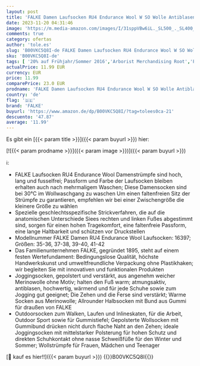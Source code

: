 ```yaml
---
layout: post
title: 'FALKE Damen Laufsocken RU4 Endurance Wool W SO Wolle Antiblasen 1 Paar  Schwarz  Black-Mix 3010   35-36'
date: 2023-11-20 04:31:46
image: 'https://m.media-amazon.com/images/I/31sppVBw6iL._SL500_._SL400_.jpg'
comments: true
category: ofertas
author: 'tole.es'
slug: 'B00VKC5Q8I-de FALKE Damen Laufsocken RU4 Endurance Wool W SO Wolle...'
sku: 'B00VKC5Q8I-de'
tags: [ '20% auf Frühjahr/Sommer 2016','Arborist Merchandising Root','Fashion','Running-Bekleidung','Running-Bekleidung für Damen','Running-Socken für Damen','Self Service','Special Features Stores','Sport & Freizeit','Sportartspezifische Bekleidung','Sports-Promotions','ef3a019d-6628-41d5-b303-291126686917_0','ef3a019d-6628-41d5-b303-291126686917_3301','ef3a019d-6628-41d5-b303-291126686917_7401','falke','🇩🇪', ]
actualPrice: 11.99 EUR
currency: EUR
price: 11.99
comparePrice: 23.0 EUR
prodname: 'FALKE Damen Laufsocken RU4 Endurance Wool W SO Wolle Antiblasen 1 Paar  Schwarz  Black-Mix 3010   35-36'
country: 'de'
flag: '🇩🇪'
brand: 'FALKE'
buyurl: 'https://www.amazon.de/dp/B00VKC5Q8I/?tag=tolees0ca-21'
descuento: '47.87'
average: '11.99'
---
```


Es gibt ein [{{< param title >}}]({{< param buyurl >}}) hier:

[![{{< param prodname >}}]({{< param image >}})]({{< param buyurl >}})

ℹ️:

- FALKE Laufsocken RU4 Endurance Wool Damenstrümpfe sind hoch, lang und fusselfrei; Passform und Farbe der Laufsocken bleiben erhalten auch nach mehrmaligem Waschen; Diese Damensocken sind bei 30°C im Wollwaschgang zu waschen Um einen faltenfreien Sitz der Strümpfe zu garantieren, empfehlen wir bei einer Zwischengröße die kleinere Größe zu wählen
- Spezielle geschlechtsspezifische Strickverfahren, die auf die anatomischen Unterschiede Siees rechten und linken Fußes abgestimmt sind, sorgen für einen hohen Tragekomfort, eine faltenfreie Passform, eine lange Haltbarkeit und schützen vor Druckstellen
- Modellnummer FALKE Damen RU4 Endurance Wool Laufsocken: 16397; Größen: 35-36, 37-38, 39-40, 41-42
- Das Familienunternehmen FALKE, gegründet 1895, steht auf einem festen Wertefundament: Bedingungslose Qualität, höchste Handwerkskunst und umweltfreundliche Verpackung ohne Plastikhaken; wir begleiten Sie mit innovativen und funktionalen Produkten
- Joggingsocken, gepolstert und verstärkt, aus angenehm weicher Merinowolle ohne Motiv; halten den Fuß warm; atmungsaktiv, antiblasen, hochwertig, wärmend und für jede Schuhe sowie zum Jogging gut geeignet; Die Zehen und die Ferse sind verstärkt; Warme Socken aus Merinowolle; Allrounder Halbsocken mit Bund aus Gummi für draußen von FALKE
- Outdoorsocken zum Walken, Laufen und Inlineskaten, für die Arbeit, Outdoor Sport sowie für Gummistiefel; Gepolsterte Wollsocken mit Gummibund drücken nicht durch flache Naht an den Zehen; ideale Joggingsocken mit mittelstarker Polsterung für hohen Schutz und direkten Schuhkontakt ohne nasse Schweißfüße für den Winter und Sommer; Wollstrümpfe für Frauen, Mädchen und Teenager

[🛒 kauf es hier!!]({{< param buyurl >}})
{{<world>}}B00VKC5Q8I{{</world>}}
